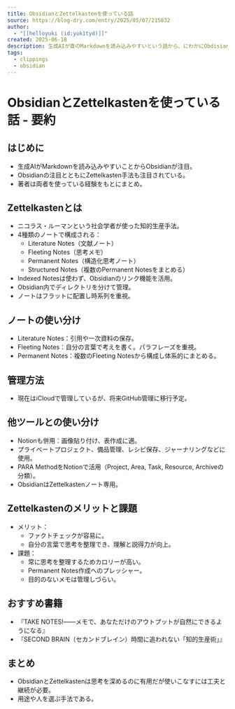 ```yaml
---
title: ObsidianとZettelkastenを使っている話
source: https://blog-dry.com/entry/2025/05/07/215832
author:
  - "[[helloyuki (id:yuk1tyd)]]"
created: 2025-06-18
description: 生成AIが直のMarkdownを読み込みやすいという話から、にわかにObdisianが注目を集めているようです。そしてObsidianが注目を集めるにあたり、Zettelkastenという手法にも同時にスポットライトが当たり始めているように見受けられます。実は両者をそれなりに使ってきたので、どう使っているかやどう思っているかについて簡単にまとめてみたいと思います。なお、勢いで書いたので事実誤認（AIでいうならハルシネーション）を含む可能性があります。厳密に見ると間違いがあるかもしれません。ご了承ください。 Zettelkasten 元々Obsidianを使い始めたのは、前職にてローカルで自分の…
tags:
  - clippings
  - obsidian
---
```

# ObsidianとZettelkastenを使っている話 - 要約
## はじめに
- 生成AIがMarkdownを読み込みやすいことからObsidianが注目。
- Obsidianの注目とともにZettelkasten手法も注目されている。
- 著者は両者を使っている経験をもとにまとめ。

## Zettelkastenとは
- ニコラス・ルーマンという社会学者が使った知的生産手法。
- 4種類のノートで構成される：
  - Literature Notes（文献ノート）
  - Fleeting Notes（思考メモ）
  - Permanent Notes（構造化思考ノート）
  - Structured Notes（複数のPermanent Notesをまとめる）
- Indexed Notesは使わず、Obsidianのリンク機能を活用。
- Obsidian内でディレクトリを分けて管理。
- ノートはフラットに配置し時系列を重視。

## ノートの使い分け
- Literature Notes：引用や一次資料の保存。
- Fleeting Notes：自分の言葉で考えを書く。パラフレーズを重視。
- Permanent Notes：複数のFleeting Notesから構成し体系的にまとめる。

## 管理方法
- 現在はiCloudで管理しているが、将来GitHub管理に移行予定。

## 他ツールとの使い分け
- Notionも併用：画像貼り付け、表作成に適。
- プライベートプロジェクト、備品管理、レシピ保存、ジャーナリングなどに使用。
- PARA MethodをNotionで活用（Project, Area, Task, Resource, Archiveの分類）。
- ObsidianはZettelkastenノート専用。

## Zettelkastenのメリットと課題
- メリット：
  - ファクトチェックが容易に。
  - 自分の言葉で思考を整理でき、理解と説得力が向上。
- 課題：
  - 常に思考を整理するためカロリーが高い。
  - Permanent Notes作成へのプレッシャー。
  - 目的のないメモは管理しづらい。

## おすすめ書籍
- 『TAKE NOTES!――メモで、あなただけのアウトプットが自然にできるようになる』
- 『SECOND BRAIN（セカンドブレイン）時間に追われない「知的生産術」』

## まとめ
- ObsidianとZettelkastenは思考を深めるのに有用だが使いこなすには工夫と継続が必要。
- 用途や人を選ぶ手法である。